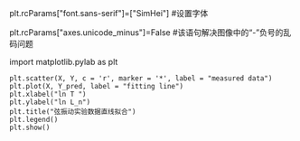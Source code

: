 plt.rcParams["font.sans-serif"]=["SimHei"] #设置字体

plt.rcParams["axes.unicode_minus"]=False #该语句解决图像中的“-”负号的乱码问题

import matplotlib.pylab as plt

```
plt.scatter(X, Y, c = 'r', marker = '*', label = "measured data")
plt.plot(X, Y_pred, label = "fitting line")
plt.xlabel("ln T ")
plt.ylabel("ln L_n")
plt.title("弦振动实验数据直线拟合")
plt.legend()
plt.show()
```
